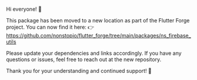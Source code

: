 Hi everyone! 👋

This package has been moved to a new location as part of the Flutter Forge project. You can now find it here: 👉 https://github.com/nonstopio/flutter_forge/tree/main/packages/ns_firebase_utils

Please update your dependencies and links accordingly. If you have any questions or issues, feel free to reach out at the new repository.

Thank you for your understanding and continued support! 🚀